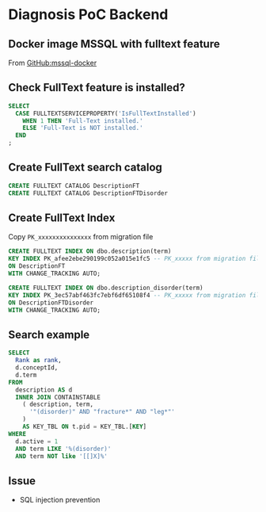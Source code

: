 # Diagnosis PoC Backend

## Docker image MSSQL with fulltext feature

From [GitHub:mssql-docker](https://github.com/Microsoft/mssql-docker/blob/master/linux/preview/examples/mssql-agent-fts-ha-tools/Dockerfile)

## Check FullText feature is installed?

```sql
SELECT
  CASE FULLTEXTSERVICEPROPERTY('IsFullTextInstalled')
    WHEN 1 THEN 'Full-Text installed.'
    ELSE 'Full-Text is NOT installed.'
  END
;
```

## Create FullText search catalog

```sql
CREATE FULLTEXT CATALOG DescriptionFT
CREATE FULLTEXT CATALOG DescriptionFTDisorder
```

## Create FullText Index

Copy `PK_xxxxxxxxxxxxxxx` from migration file

```sql
CREATE FULLTEXT INDEX ON dbo.description(term)
KEY INDEX PK_afee2ebe290199c052a015e1fc5 -- PK_xxxxx from migration file
ON DescriptionFT
WITH CHANGE_TRACKING AUTO;

CREATE FULLTEXT INDEX ON dbo.description_disorder(term)
KEY INDEX PK_3ec57abf463fc7ebf6df65108f4 -- PK_xxxxx from migration file
ON DescriptionFTDisorder
WITH CHANGE_TRACKING AUTO;
```

## Search example

```sql
SELECT
  Rank as rank,
  d.conceptId,
  d.term
FROM
  description AS d
  INNER JOIN CONTAINSTABLE
    ( description, term,
      '"(disorder)" AND "fracture*" AND "leg*"'
    )
    AS KEY_TBL ON t.pid = KEY_TBL.[KEY]
WHERE
  d.active = 1
  AND term LIKE '%(disorder)'
  AND term NOT like '[[]X]%'
```

## Issue

- SQL injection prevention
